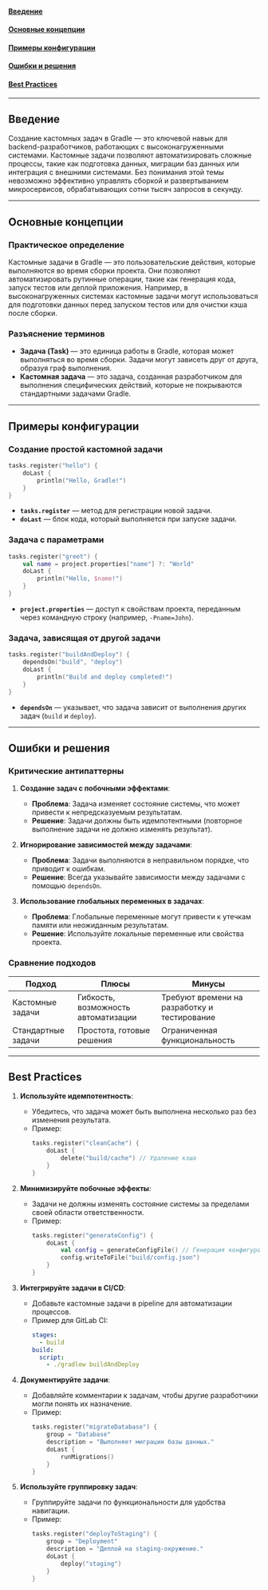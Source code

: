 #### [Введение](#Введение-1)
#### [Основные концепции](#Основные-концепции-1)
#### [Примеры конфигурации](#Примеры-конфигурации-1)
#### [Ошибки и решения](#Ошибки-и-решения-1)
#### [Best Practices](#best-practices-1)

---

## Введение
Создание кастомных задач в Gradle — это ключевой навык для backend-разработчиков, работающих с высоконагруженными системами. Кастомные задачи позволяют автоматизировать сложные процессы, такие как подготовка данных, миграции баз данных или интеграция с внешними системами. Без понимания этой темы невозможно эффективно управлять сборкой и развертыванием микросервисов, обрабатывающих сотни тысяч запросов в секунду.

---

## Основные концепции  
### Практическое определение
Кастомные задачи в Gradle — это пользовательские действия, которые выполняются во время сборки проекта. Они позволяют автоматизировать рутинные операции, такие как генерация кода, запуск тестов или деплой приложения. Например, в высоконагруженных системах кастомные задачи могут использоваться для подготовки данных перед запуском тестов или для очистки кэша после сборки.

### Разъяснение терминов
- **Задача (Task)** — это единица работы в Gradle, которая может выполняться во время сборки. Задачи могут зависеть друг от друга, образуя граф выполнения.
- **Кастомная задача** — это задача, созданная разработчиком для выполнения специфических действий, которые не покрываются стандартными задачами Gradle.

---

## Примеры конфигурации  
### Создание простой кастомной задачи
```kotlin
tasks.register("hello") {
    doLast {
        println("Hello, Gradle!")
    }
}
```
- **`tasks.register`** — метод для регистрации новой задачи.
- **`doLast`** — блок кода, который выполняется при запуске задачи.

### Задача с параметрами
```kotlin
tasks.register("greet") {
    val name = project.properties["name"] ?: "World"
    doLast {
        println("Hello, $name!")
    }
}
```
- **`project.properties`** — доступ к свойствам проекта, переданным через командную строку (например, `-Pname=John`).

### Задача, зависящая от другой задачи
```kotlin
tasks.register("buildAndDeploy") {
    dependsOn("build", "deploy")
    doLast {
        println("Build and deploy completed!")
    }
}
```
- **`dependsOn`** — указывает, что задача зависит от выполнения других задач (`build` и `deploy`).

---

## Ошибки и решения
### Критические антипаттерны
1. **Создание задач с побочными эффектами**:
    - **Проблема**: Задача изменяет состояние системы, что может привести к непредсказуемым результатам.
    - **Решение**: Задачи должны быть идемпотентными (повторное выполнение задачи не должно изменять результат).

2. **Игнорирование зависимостей между задачами**:
    - **Проблема**: Задачи выполняются в неправильном порядке, что приводит к ошибкам.
    - **Решение**: Всегда указывайте зависимости между задачами с помощью `dependsOn`.

3. **Использование глобальных переменных в задачах**:
    - **Проблема**: Глобальные переменные могут привести к утечкам памяти или неожиданным результатам.
    - **Решение**: Используйте локальные переменные или свойства проекта.

### Сравнение подходов
| Подход               | Плюсы                                      | Минусы                                      |
|----------------------|--------------------------------------------|--------------------------------------------|
| Кастомные задачи      | Гибкость, возможность автоматизации        | Требуют времени на разработку и тестирование |
| Стандартные задачи    | Простота, готовые решения                  | Ограниченная функциональность              |

---

## Best Practices
1. **Используйте идемпотентность**:
    - Убедитесь, что задача может быть выполнена несколько раз без изменения результата.
    - Пример:
      ```kotlin
      tasks.register("cleanCache") {
          doLast {
              delete("build/cache") // Удаление кэша
          }
      }
      ```

2. **Минимизируйте побочные эффекты**:
    - Задачи не должны изменять состояние системы за пределами своей области ответственности.
    - Пример:
      ```kotlin
      tasks.register("generateConfig") {
          doLast {
              val config = generateConfigFile() // Генерация конфигурации
              config.writeToFile("build/config.json")
          }
      }
      ```

3. **Интегрируйте задачи в CI/CD**:
    - Добавьте кастомные задачи в pipeline для автоматизации процессов.
    - Пример для GitLab CI:
      ```yaml
      stages:
        - build
      build:
        script:
          - ./gradlew buildAndDeploy
      ```

4. **Документируйте задачи**:
    - Добавляйте комментарии к задачам, чтобы другие разработчики могли понять их назначение.
    - Пример:
      ```kotlin
      tasks.register("migrateDatabase") {
          group = "Database"
          description = "Выполняет миграции базы данных."
          doLast {
              runMigrations()
          }
      }
      ```

5. **Используйте группировку задач**:
    - Группируйте задачи по функциональности для удобства навигации.
    - Пример:
      ```kotlin
      tasks.register("deployToStaging") {
          group = "Deployment"
          description = "Деплой на staging-окружение."
          doLast {
              deploy("staging")
          }
      }
      ```
